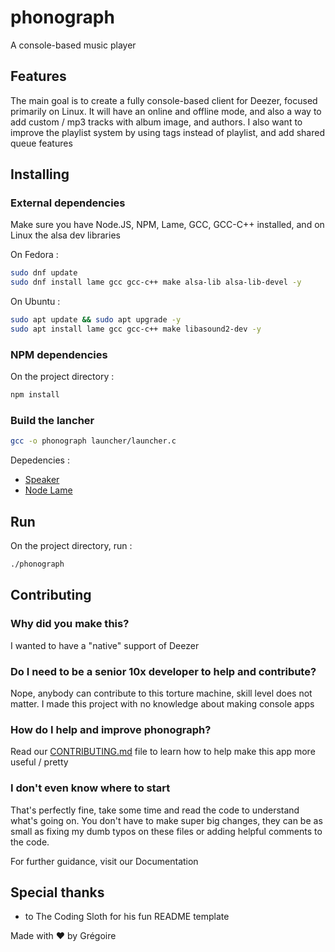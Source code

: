 # phonograph

A console-based music player

## Features

The main goal is to create a fully console-based client for Deezer, focused primarily on Linux.
It will have an online and offline mode, and also a way to add custom / mp3 tracks with album image, and authors.
I also want to improve the playlist system by using tags instead of playlist, and add shared queue features

## Installing

### External dependencies

Make sure you have Node.JS, NPM, Lame, GCC, GCC-C++ installed, and on Linux the alsa dev libraries

On Fedora :
```bash
sudo dnf update
sudo dnf install lame gcc gcc-c++ make alsa-lib alsa-lib-devel -y
```

On Ubuntu :
```bash
sudo apt update && sudo apt upgrade -y
sudo apt install lame gcc gcc-c++ make libasound2-dev -y
```

### NPM dependencies

On the project directory :
```bash
npm install
```

### Build the lancher

```bash
gcc -o phonograph launcher/launcher.c
```

Depedencies :
 - [Speaker](https://www.npmjs.com/package/speaker)
 - [Node Lame](https://www.npmjs.com/package/node-lame)

## Run

On the project directory, run :

```bash
./phonograph
```

## Contributing

### Why did you make this?

I wanted to have a "native" support of Deezer

### Do I need to be a senior 10x developer to help and contribute?

Nope, anybody can contribute to this torture machine, skill level does not matter. I made this project with no knowledge about making console apps

### How do I help and improve phonograph?

Read our [CONTRIBUTING.md](https://github.com/gregoire-badiche/phonograph/blob/main/CONTRIBUTING.md) file to learn how to help make this app more useful / pretty

### I don't even know where to start

That's perfectly fine, take some time and read the code to understand what's going on. You don't have to make super big changes, they can be as small as fixing my dumb typos on these files or adding helpful comments to the code.

For further guidance, visit our Documentation

## Special thanks

 - to The Coding Sloth for his fun README template

Made with ❤️ by Grégoire 
